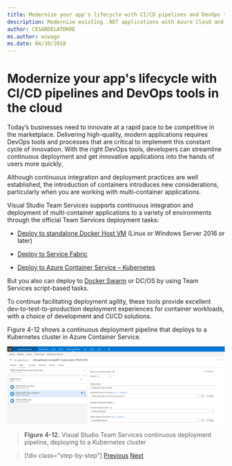```yaml
---
title: Modernize your app's lifecycle with CI/CD pipelines and DevOps tools in the cloud
description: Modernize existing .NET applications with Azure Cloud and Windows containers | Modernize your app's lifecycle with CI/CD pipelines and DevOps tools in the cloud
author: CESARDELATORRE
ms.author: wiwagn
ms.date: 04/30/2018
---
```

# Modernize your app's lifecycle with CI/CD pipelines and DevOps tools in the cloud

Today’s businesses need to innovate at a rapid pace to be competitive in the marketplace. Delivering high-quality, modern applications requires DevOps tools and processes that are critical to implement this constant cycle of innovation. With the right DevOps tools, developers can streamline continuous deployment and get innovative applications into the hands of users more quickly.

Although continuous integration and deployment practices are well established, the introduction of containers introduces new considerations, particularly when you are working with multi-container applications.

Visual Studio Team Services supports continuous integration and deployment of multi-container applications to a variety of environments through the official Team Services deployment tasks:

-   [Deploy to standalone Docker Host VM](https://docs.microsoft.com/vsts/build-release/apps/cd/deploy-docker-windowsvm) (Linux or Windows Server 2016 or later)

-   [Deploy to Service Fabric](https://docs.microsoft.com/azure/service-fabric/service-fabric-tutorial-deploy-app-with-cicd-vsts)

-   [Deploy to Azure Container Service – Kubernetes](https://docs.microsoft.com/vsts/build-release/apps/cd/azure/deploy-container-kubernetes)

But you also can deploy to [Docker Swarm](https://blogs.msdn.microsoft.com/jcorioland/2016/11/29/full-ci-cd-pipeline-to-deploy-multi-containers-application-on-azure-container-service-docker-swarm-using-visual-studio-team-services/) or DC/OS by using Team Services script-based tasks.

To continue facilitating deployment agility, these tools provide excellent dev-to-test-to-production deployment experiences for container workloads, with a choice of development and CI/CD solutions.

Figure 4-12 shows a continuous deployment pipeline that deploys to a Kubernetes cluster in Azure Container Service.

![Visual Studio Team Services continuous deployment pipeline, deploying to a Kubernetes cluster](./media/image12.png)

> **Figure 4-12.** Visual Studio Team Services continuous deployment pipeline, deploying to a Kubernetes cluster

>[!div class="step-by-step"]
[Previous](modernize-your-apps-with-monitoring-and-telemetry.md)
[Next](migrate-to-hybrid-cloud-scenarios.md)
